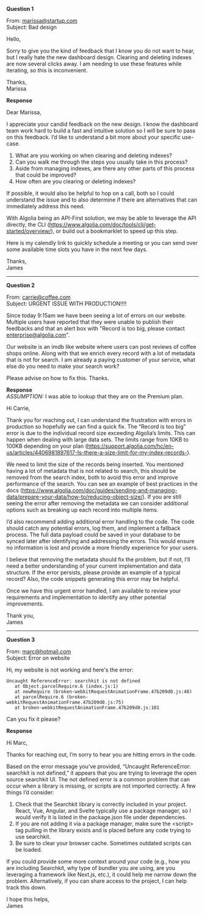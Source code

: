 **Question 1**

From: marissa@startup.com  
Subject: Bad design

Hello,

Sorry to give you the kind of feedback that I know you do not want to hear, but I really hate
the new dashboard design. Clearing and deleting indexes are now several clicks away. I am
needing to use these features while iterating, so this is inconvenient.

Thanks,  
Marissa

**Response**

Dear Marissa,

I appreciate your candid feedback on the new design. I know the dashboard team work hard to build  a fast and intuitive solution so I will be sure to pass on this feedback. I’d like to understand a bit more about your specific use-case.

1.	What are you working on when clearing and deleting indexes?
2.	Can you walk me through the steps you usually take in this process?
3.	Aside from managing indexes, are there any other parts of this process that could be improved?
4.	How often are you clearing or deleting indexes?

If possible, it would also be helpful to hop on a call, both so I could understand the issue and to also determine if there are alternatives that can immediately address this need.

With Algolia being an API-First solution, we may be able to leverage the API directly, the CLI (https://www.algolia.com/doc/tools/cli/get-started/overview/), or build out a bookmarklet to speed up this step.

Here is my calendly link to quickly schedule a meeting or you can send over some available time slots you have in the next few days.

Thanks,  
James

---

**Question 2**

From: carrie@coffee.com  
Subject: URGENT ISSUE WITH PRODUCTION!!!!

Since today 9:15am we have been seeing a lot of errors on our website. Multiple users have
reported that they were unable to publish their feedbacks and that an alert box with "Record
is too big, please contact enterprise@algolia.com".

Our website is an imdb like website where users can post reviews of coffee shops online.
Along with that we enrich every record with a lot of metadata that is not for search. I am
already a paying customer of your service, what else do you need to make your search work?

Please advise on how to fix this. Thanks.

**Response**  
*ASSUMPTION:* I was able to lookup that they are on the Premium plan.

Hi Carrie,

Thank you for reaching out, I can understand the frustration with errors in production so hopefully we can find a quick fix. The “Record is too big” error is due to the individual record size exceeding Algolia’s limits. This can happen when dealing with large data sets. The limits range from 10KB to 100KB depending on your plan (https://support.algolia.com/hc/en-us/articles/4406981897617-Is-there-a-size-limit-for-my-index-records-).

We need to limit the size of the records being inserted. You mentioned having a lot of metadata that is not related to search, this should be removed from the search index, both to avoid this error and improve performance of the search. You can see an example of best practices in the docs (https://www.algolia.com/doc/guides/sending-and-managing-data/prepare-your-data/how-to/reducing-object-size/).  If you are still seeing the error after removing the metadata we can consider additional options such as breaking up each record into multiple items.

I’d also recommend adding additional error handling to the code. The code should catch any potential errors, log them, and implement a fallback process. The full data payload could be saved in your database to be synced later after identifying and addressing the errors. This would ensure no information is lost and provide a more friendly experience for your users.

I believe that removing the metadata should fix the problem, but if not, I’ll need a better understanding of your current implementation and data structure. If the error persists, please provide an example of a typical record? Also, the code snippets generating this error may be helpful.

Once we have this urgent error handled, I am available to review your requirements and implementation to identify any other potential improvements.

Thank you,  
James

---

**Question 3**

From: marc@hotmail.com  
Subject: Error on website

Hi, my website is not working and here's the error:

```
Uncaught ReferenceError: searchkit is not defined
   at Object.parcelRequire.6 (index.js:1)
   at newRequire (broken-webkitRequestAnimationFrame.47b209d0.js:48)
   at parcelRequire.6 (broken-webkitRequestAnimationFrame.47b209d0.js:75)
   at broken-webkitRequestAnimationFrame.47b209d0.js:101
```

Can you fix it please?

**Response**

Hi Marc,

Thanks for reaching out, I’m sorry to hear you are hitting errors in the code.

Based on the error message you’ve provided, “Uncaught ReferenceError: searchkit is not defined,” it appears that you are trying to leverage the open source searchkit UI. The not defined error is a common problem that can occur when a library is missing, or scripts are not imported correctly. A few things I’d consider:

1.	Check that the Searchkit library is correctly included in your project. React, Vue, Angular, and Svelte typically use a package manager, so I would verify it is listed in the package.json file under dependencies.
2.	If you are not adding it via a package manager, make sure the &lt;script> tag pulling in the library exists and is placed before any code trying to use searchkit.
3.	Be sure to clear your browser cache. Sometimes outdated scripts can be loaded.

If you could provide some more context around your code (e.g., how you are including Searchkit, why type of bundler you are using, are you leveraging a framework like Next.js, etc.), it could help me narrow down the problem. Alternatively, if you can share access to the project, I can help track this down.

I hope this helps,  
James
